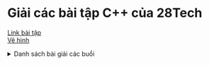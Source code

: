 # Giải các bài tập C++ của 28Tech

[Link bài tập](https://drive.google.com/drive/folders/1hEFjBBe-KM7ZQNqE0dXOMFygeApnZ5CJ)  
[Vẽ hình](https://drive.google.com/file/d/1DzYHmab6UIS_c8cLR3k4sRGQ8bMnoXr0/view?usp=drive_link)

<details>
<summary>Danh sách bài giải các buổi</summary>
  
[Buổi 1](./buoi_1.md)  
[Buổi 2](./buoi_2.md)  
[Buổi 3](./buoi_3.md)  
[Buổi 4](./buoi_4.md)  

</details>
